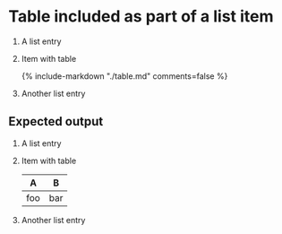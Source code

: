 # Table included as part of a list item

1. A list entry
1. Item with table

   {%
     include-markdown "./table.md"
     comments=false
   %}

1. Another list entry

## Expected output

1. A list entry
1. Item with table

   | A   | B   |
   | --- | --- |
   | foo | bar |

1. Another list entry
